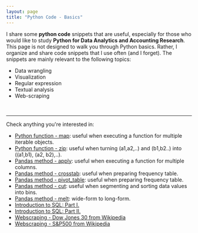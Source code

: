 ```yaml
---
layout: page
title: "Python Code - Basics"
---
```


I share some **python code** snippets that are useful, especially for those who would like to study **Python for Data Analytics and Accounting Research**. This page is not designed to walk you through Python basics. Rather, I organize and share code snippets that I use often (and I forget). The snippets are mainly relevant to the following topics: 
* Data wrangling
* Visualization
* Regular expression
* Textual analysis
* Web-scraping
<br/>

---

Check anything you're interested in:
* [Python function - map](https://nbviewer.org/github/jaeyoonyu/jaeyoonyu.github.io/tree/main/_code/python-basics/function-map.ipynb): useful when executing a function for multiple iterable objects.<br/>
* [Python function - zip](https://nbviewer.org/github/jaeyoonyu/jaeyoonyu.github.io/tree/main/_code/python-basics/function-zip.ipynb): useful when turning (a1,a2,..) and (b1,b2..) into ((a1,b1), (a2, b2),..). <br/>
* [Pandas method - apply](https://nbviewer.org/github/jaeyoonyu/jaeyoonyu.github.io/tree/main/_code/python-basics/pandas-method-apply.ipynb): useful when executing a function for multiple columns. <br/>
* [Pandas method - crosstab](https://nbviewer.org/github/jaeyoonyu/jaeyoonyu.github.io/tree/main/_code/python-basics/pandas-method-crosstab.ipynb): useful when preparing frequency table. <br/>
* [Pandas method - pivot_table](https://nbviewer.org/github/jaeyoonyu/jaeyoonyu.github.io/tree/main/_code/python-basics/pandas-method-pivot_table.ipynb): useful when preparing frequency table. <br/>
* [Pandas method - cut](https://nbviewer.org/github/jaeyoonyu/jaeyoonyu.github.io/tree/main/_code/python-basics/pandas-method-cut.ipynb): useful when segmenting and sorting data values into bins. <br/>
* [Pandas method - melt](https://nbviewer.org/github/jaeyoonyu/jaeyoonyu.github.io/tree/main/_code/python-basics/pandas-method-melt.ipynb): wide-form to long-form. <br/>
* [Introduction to SQL: Part I.](https://nbviewer.org/github/jaeyoonyu/jaeyoonyu.github.io/blob/main/_code/python-basics/intro-to-sql-part1.ipynb)<br/>
* [Introduction to SQL: Part II.](https://nbviewer.org/github/jaeyoonyu/jaeyoonyu.github.io/blob/main/_code/python-basics/intro-to-sql-part2.ipynb)<br/>
* [Webscraping - Dow Jones 30 from Wikipedia](https://nbviewer.org/github/jaeyoonyu/jaeyoonyu.github.io/tree/main/_code/python-basics/dj30.ipynb)<br/>
* [Webscraping - S&P500 from Wikipedia](https://nbviewer.org/github/jaeyoonyu/jaeyoonyu.github.io/tree/main/_code/python-basics/sp500.ipynb)<br/>

